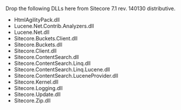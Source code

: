 Drop the following DLLs here from Sitecore 7.1 rev. 140130 distributive.
<ul>
<li>HtmlAgilityPack.dll
<li>Lucene.Net.Contrib.Analyzers.dll</li>
<li>Lucene.Net.dll</li>
<li>Sitecore.Buckets.Client.dll</li>
<li>Sitecore.Buckets.dll</li>
<li>Sitecore.Client.dll</li>
<li>Sitecore.ContentSearch.dll</li>
<li>Sitecore.ContentSearch.Linq.dll</li>
<li>Sitecore.ContentSearch.Linq.Lucene.dll</li>
<li>Sitecore.ContentSearch.LuceneProvider.dll</li>
<li>Sitecore.Kernel.dll</li>
<li>Sitecore.Logging.dll</li>
<li>Sitecore.Update.dll</li>
<li>Sitecore.Zip.dll</li>
</ul>
